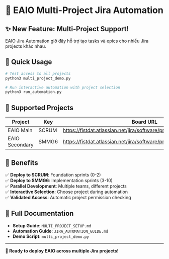 # 🏢 EAIO Multi-Project Jira Automation

## ✨ New Feature: Multi-Project Support!

EAIO Jira Automation giờ đây hỗ trợ tạo tasks và epics cho nhiều Jira projects khác nhau.

## 🚀 Quick Usage

```bash
# Test access to all projects
python3 multi_project_demo.py

# Run interactive automation with project selection
python3 run_automation.py
```

## 🏢 Supported Projects

| Project | Key | Board URL |
|---------|-----|-----------|
| EAIO Main | SCRUM | https://fistdat.atlassian.net/jira/software/projects/SCRUM/boards/1 |
| EAIO Secondary | SMMG6 | https://fistdat.atlassian.net/jira/software/projects/SMMG6/boards/34 |

## 🎯 Benefits

✅ **Deploy to SCRUM**: Foundation sprints (0-2)  
✅ **Deploy to SMMG6**: Implementation sprints (3-10)  
✅ **Parallel Development**: Multiple teams, different projects  
✅ **Interactive Selection**: Choose project during automation  
✅ **Validated Access**: Automatic project permission checking  

## 📖 Full Documentation

- **Setup Guide**: `MULTI_PROJECT_SETUP.md`
- **Automation Guide**: `JIRA_AUTOMATION_GUIDE.md`
- **Demo Script**: `multi_project_demo.py`

---

**🎉 Ready to deploy EAIO across multiple Jira projects!** 